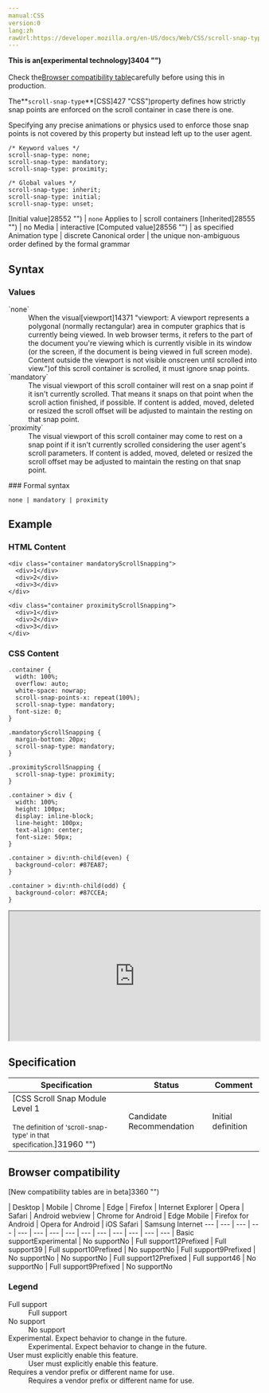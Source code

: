 ```yaml
---
manual:CSS
version:0
lang:zh
rawUrl:https://developer.mozilla.org/en-US/docs/Web/CSS/scroll-snap-type
---
```






**This is an[experimental technology]3404 "")**<br></br>Check the[Browser compatibility table](%36249#Browser_compatibility "")carefully before using this in production.





The**`scroll-snap-type`**[CSS]427 "CSS")property defines how strictly snap points are enforced on the scroll container in case there is one.



Specifying any precise animations or physics used to enforce those snap points is not covered by this property but instead left up to the user agent.


```
/* Keyword values */
scroll-snap-type: none;
scroll-snap-type: mandatory;
scroll-snap-type: proximity;

/* Global values */
scroll-snap-type: inherit;
scroll-snap-type: initial;
scroll-snap-type: unset;
```

[Initial value]28552 "") | `none` 
Applies to | scroll containers 
[Inherited]28555 "") | no 
Media | interactive 
[Computed value]28556 "") | as specified 
Animation type | discrete 
Canonical order | the unique non-ambiguous order defined by the formal grammar 


## Syntax<a name="Syntax"></a>

### Values<a name="Values"></a>
<dl><dt id=''>`none`</dt><dd>When the visual[viewport]14371 "viewport: A viewport represents a polygonal (normally rectangular) area in computer graphics that is currently being viewed. In web browser terms, it refers to the part of the document you're viewing which is currently visible in its window (or the screen, if the document is being viewed in full screen mode). Content outside the viewport is not visible onscreen until scrolled into view.")of this scroll container is scrolled, it must ignore snap points.</dd><dt id=''>`mandatory`</dt><dd>The visual viewport of this scroll container will rest on a snap point if it isn&#39;t currently scrolled. That means it snaps on that point when the scroll action finished, if possible. If content is added, moved, deleted or resized the scroll offset will be adjusted to maintain the resting on that snap point.</dd><dt id=''>`proximity`</dt><dd>The visual viewport of this scroll container may come to rest on a snap point if it isn&#39;t currently scrolled considering the user agent&#39;s scroll parameters. If content is added, moved, deleted or resized the scroll offset may be adjusted to maintain the resting on that snap point.</dd></dl>
### Formal syntax<a name="Formal_syntax"></a>

```
none | mandatory | proximity
```

## Example<a name="Example"></a>

### HTML Content<a name="HTML_Content"></a>

```
<div class="container mandatoryScrollSnapping">
  <div>1</div>
  <div>2</div>
  <div>3</div>
</div>

<div class="container proximityScrollSnapping">
  <div>1</div>
  <div>2</div>
  <div>3</div>
</div>
```

### CSS Content<a name="CSS_Content"></a>

```
.container {
  width: 100%;
  overflow: auto;
  white-space: nowrap;
  scroll-snap-points-x: repeat(100%);
  scroll-snap-type: mandatory;
  font-size: 0;
}

.mandatoryScrollSnapping {
  margin-bottom: 20px;
  scroll-snap-type: mandatory;
}

.proximityScrollSnapping {
  scroll-snap-type: proximity;
}

.container > div {
  width: 100%;
  height: 100px;
  display: inline-block;
  line-height: 100px;
  text-align: center;
  font-size: 50px;
}

.container > div:nth-child(even) {
  background-color: #87EA87;
}

.container > div:nth-child(odd) {
  background-color: #87CCEA;
}
```


<iframe src='https://mdn.mozillademos.org/en-US/docs/Web/CSS/scroll-snap-type$samples/Example?revision=1388406' width='100%' height='260'></iframe>



## Specification<a name="Specification"></a>

Specification | Status | Comment 
 ---  |  ---  |  ---  | 
[CSS Scroll Snap Module Level 1<br></br><small>The definition of &#39;scroll-snap-type&#39; in that specification.</small>]31960 "") | Candidate Recommendation | Initial definition 


## Browser compatibility<a name="Browser_compatibility"></a>
[New compatibility tables are in beta<i></i>]3360 "")

 | <abbr>Desktop<i></i></abbr> | <abbr>Mobile<i></i></abbr> 
 | <abbr>Chrome<i></i></abbr> | <abbr>Edge<i></i></abbr> | <abbr>Firefox<i></i></abbr> | <abbr>Internet Explorer<i></i></abbr> | <abbr>Opera<i></i></abbr> | <abbr>Safari<i></i></abbr> | <abbr>Android webview<i></i></abbr> | <abbr>Chrome for Android<i></i></abbr> | <abbr>Edge Mobile<i></i></abbr> | <abbr>Firefox for Android<i></i></abbr> | <abbr>Opera for Android<i></i></abbr> | <abbr>iOS Safari<i></i></abbr> | <abbr>Samsung Internet<i></i></abbr> 
 ---  |  ---  |  ---  |  ---  |  ---  |  ---  |  ---  |  ---  |  ---  |  ---  |  ---  |  ---  |  ---  |  ---  | 
Basic support<abbr>Experimental<i></i></abbr> | <abbr>No support</abbr>No | <abbr>Full support</abbr>12<abbr>Prefixed<i></i></abbr> | <abbr>Full support</abbr>39 | <abbr>Full support</abbr>10<abbr>Prefixed<i></i></abbr> | <abbr>No support</abbr>No | <abbr>Full support</abbr>9<abbr>Prefixed<i></i></abbr> | <abbr>No support</abbr>No | <abbr>No support</abbr>No | <abbr>Full support</abbr>12<abbr>Prefixed<i></i></abbr> | <abbr>Full support</abbr>46 | <abbr>No support</abbr>No | <abbr>Full support</abbr>9<abbr>Prefixed<i></i></abbr> | <abbr>No support</abbr>No 


### Legend<a name="Legend"></a>
<dl><dt id=''><abbr>Full support</abbr></dt><dd>Full support</dd><dt id=''><abbr>No support</abbr></dt><dd>No support</dd><dt id=''><abbr>Experimental. Expect behavior to change in the future.<i></i></abbr></dt><dd>Experimental. Expect behavior to change in the future.</dd><dt id=''><abbr>User must explicitly enable this feature.<i></i></abbr></dt><dd>User must explicitly enable this feature.</dd><dt id=''><abbr>Requires a vendor prefix or different name for use.<i></i></abbr></dt><dd>Requires a vendor prefix or different name for use.</dd></dl>



